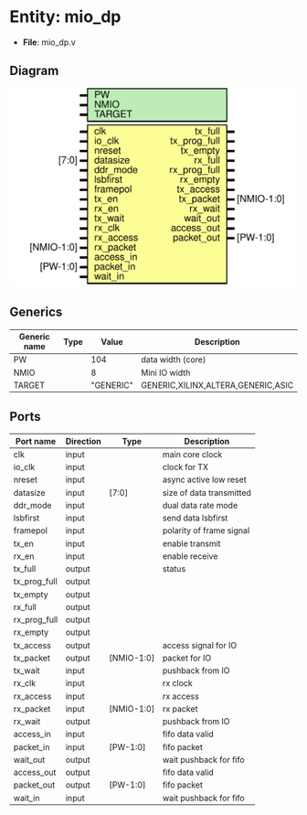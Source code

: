 # Entity: mio_dp

- **File**: mio_dp.v
## Diagram

![Diagram](mio_dp.svg "Diagram")
## Generics

| Generic name | Type | Value     | Description                          |
| ------------ | ---- | --------- | ------------------------------------ |
| PW           |      | 104       |  data width (core)                   |
| NMIO         |      | 8         |  Mini IO width                       |
| TARGET       |      | "GENERIC" |  GENERIC,XILINX,ALTERA,GENERIC,ASIC  |
## Ports

| Port name    | Direction | Type       | Description              |
| ------------ | --------- | ---------- | ------------------------ |
| clk          | input     |            | main core clock          |
| io_clk       | input     |            | clock for TX             |
| nreset       | input     |            | async active low reset   |
| datasize     | input     | [7:0]      | size of data transmitted |
| ddr_mode     | input     |            | dual data rate mode      |
| lsbfirst     | input     |            | send data lsbfirst       |
| framepol     | input     |            | polarity of frame signal |
| tx_en        | input     |            | enable transmit          |
| rx_en        | input     |            | enable receive           |
| tx_full      | output    |            |  status                  |
| tx_prog_full | output    |            |                          |
| tx_empty     | output    |            |                          |
| rx_full      | output    |            |                          |
| rx_prog_full | output    |            |                          |
| rx_empty     | output    |            |                          |
| tx_access    | output    |            | access signal for IO     |
| tx_packet    | output    | [NMIO-1:0] | packet for IO            |
| tx_wait      | input     |            | pushback from IO         |
| rx_clk       | input     |            | rx clock                 |
| rx_access    | input     |            | rx access                |
| rx_packet    | input     | [NMIO-1:0] | rx packet                |
| rx_wait      | output    |            | pushback from IO         |
| access_in    | input     |            | fifo data valid          |
| packet_in    | input     | [PW-1:0]   | fifo packet              |
| wait_out     | output    |            | wait pushback for fifo   |
| access_out   | output    |            | fifo data valid          |
| packet_out   | output    | [PW-1:0]   | fifo packet              |
| wait_in      | input     |            | wait pushback for fifo   |
